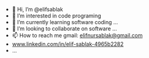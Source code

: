 - 👋 Hi, I’m @elifsablak
- 👀 I’m interested in code programing
- 🌱 I’m currently learning software coding ...
- 💞️ I’m looking to collaborate on software ...
- 📫 How to reach me  gmail: elifnursablak@gmail.com
- www.linkedin.com/in/elif-sablak-4965b2282
-  ...

<!---
elifsablak/elifsablak is a ✨ special ✨ repository because its `README.md` (this file) appears on your GitHub profile.
You can click the Preview link to take a look at your changes.
--->
